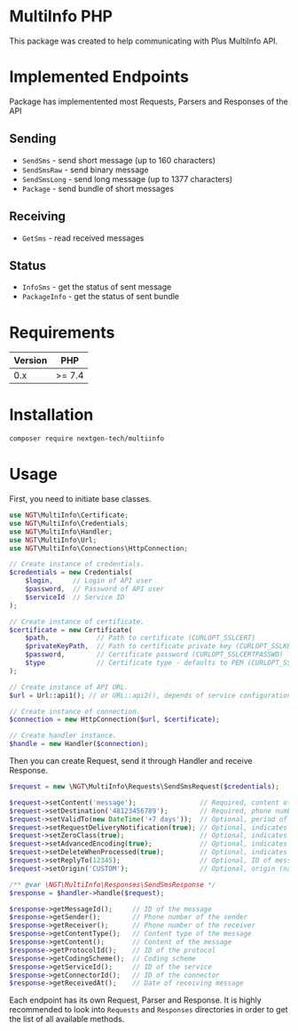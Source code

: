 # MultiInfo PHP

This package was created to help communicating with Plus MultiInfo API.

# Implemented Endpoints

Package has implementented most Requests, Parsers and Responses of the API

## Sending

* `SendSms` - send short message (up to 160 characters)
* `SendSmsRaw` - send binary message
* `SendSmsLong` - send long message (up to 1377 characters)
* `Package` - send bundle of short messages

## Receiving

* `GetSms` - read received messages

## Status

* `InfoSms` - get the status of sent message
* `PackageInfo` - get the status of sent bundle

# Requirements

| Version | PHP    |
| ------- | ------ |
| 0.x     | >= 7.4 |

# Installation

```sh
composer require nextgen-tech/multiinfo
```

# Usage

First, you need to initiate base classes.

```php
use NGT\MultiInfo\Certificate;
use NGT\MultiInfo\Credentials;
use NGT\MultiInfo\Handler;
use NGT\MultiInfo\Url;
use NGT\MultiInfo\Connections\HttpConnection;

// Create instance of credentials.
$credentials = new Credentials(
    $login,     // Login of API user
    $password,  // Password of API user
    $serviceId  // Service ID
);

// Create instance of certificate.
$certificate = new Certificate(
    $path,            // Path to certificate (CURLOPT_SSLCERT)
    $privateKeyPath,  // Path to certificate private key (CURLOPT_SSLKEY)
    $password,        // Certificate password (CURLOPT_SSLCERTPASSWD)
    $type             // Certificate type - defaults to PEM (CURLOPT_SSLCERTTYPE)
);

// Create instance of API URL.
$url = Url::api1(); // or URL::api2(), depends of service configuration

// Create instance of connection.
$connection = new HttpConnection($url, $certificate);

// Create handler instance.
$handle = new Handler($connection);
```

Then you can create Request, send it through Handler and receive Response.

```php
$request = new \NGT\MultiInfo\Requests\SendSmsRequest($credentials);

$request->setContent('message');                // Required, content of the message
$request->setDestination('48123456789');        // Required, phone number of the recipient
$request->setValidTo(new DateTime('+7 days'));  // Optional, period of validity of the message
$request->setRequestDeliveryNotification(true); // Optional, indicates whether the delivery notification should be requested
$request->setZeroClass(true);                   // Optional, indicates whether the message should be sent as zero class
$request->setAdvancedEncoding(true);            // Optional, indicates whether the message should use advanced encoding
$request->setDeleteWhenProcessed(true);         // Optional, indicates whether the message should be deleted after processing.
$request->setReplyTo(12345);                    // Optional, ID of message to which the message is replying
$request->setOrigin('CUSTOM');                  // Optional, origin (nadpis) of the message.

/** @var \NGT\MultiInfo\Responses\SendSmsResponse */
$response = $handler->handle($request);

$response->getMessageId();     // ID of the message
$response->getSender();        // Phone number of the sender
$response->getReceiver();      // Phone number of the receiver
$response->getContentType();   // Content type of the message
$response->getContent();       // Content of the message
$response->getProtocolId();    // ID of the protocol
$response->getCodingScheme();  // Coding scheme
$response->getServiceId();     // ID of the service
$response->getConnectorId();   // ID of the connector
$response->getReceivedAt();    // Date of receiving message
```

Each endpoint has its own Request, Parser and Response. It is highly recommended to look into `Requests` and `Responses` directories in order to get the list of all available methods.
